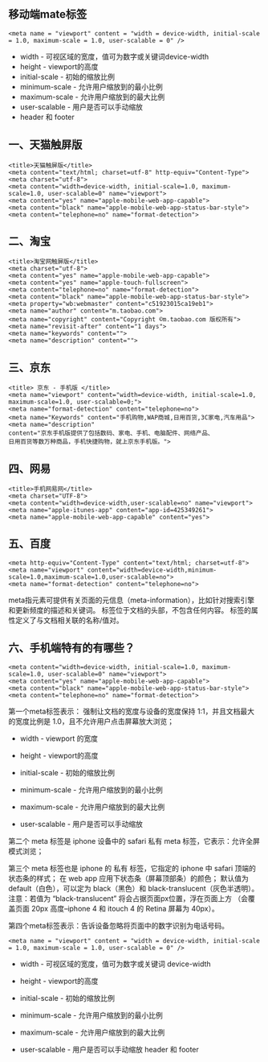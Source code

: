 ## 移动端mate标签

    <meta name = "viewport" content = "width = device-width, initial-scale = 1.0, maximum-scale = 1.0, user-scalable = 0" />
* width - 可视区域的宽度，值可为数字或关键词device-width
* height - viewport的高度
* initial-scale - 初始的缩放比例
* minimum-scale - 允许用户缩放到的最小比例
* maximum-scale - 允许用户缩放到的最大比例
* user-scalable - 用户是否可以手动缩放
* header 和 footer

## 一、天猫触屏版

    <title>天猫触屏版</title>
    <meta content="text/html; charset=utf-8" http-equiv="Content-Type"> 
    <meta charset="utf-8"> 
    <meta content="width=device-width, initial-scale=1.0, maximum-scale=1.0, user-scalable=0" name="viewport"> 
    <meta content="yes" name="apple-mobile-web-app-capable"> 
    <meta content="black" name="apple-mobile-web-app-status-bar-style"> 
    <meta content="telephone=no" name="format-detection">
## 二、淘宝
    <title>淘宝网触屏版</title>
    <meta charset="utf-8">
    <meta content="yes" name="apple-mobile-web-app-capable">
    <meta content="yes" name="apple-touch-fullscreen">
    <meta content="telephone=no" name="format-detection">
    <meta content="black" name="apple-mobile-web-app-status-bar-style">
    <meta property="wb:webmaster" content="c51923015ca19eb1">
    <meta name="author" content="m.taobao.com">
    <meta name="copyright" content="Copyright ©m.taobao.com 版权所有">
    <meta name="revisit-after" content="1 days">
    <meta name="keywords" content="">
    <meta name="description" content="">
## 三、京东
    <title> 京东 - 手机版 </title>
    <meta name="viewport" content="width=device-width, initial-scale=1.0, maximum-scale=1.0, user-scalable=0;">
    <meta name="format-detection" content="telephone=no">
    <meta name="Keywords" content="手机购物,WAP商城,日用百货,3C家电,汽车用品">
    <meta name="description" 
    content="京东手机版提供了包括数码、家电、手机、电脑配件、网络产品、
    日用百货等数万种商品，手机快捷购物，就上京东手机版。">
## 四、网易
    <title>手机网易网</title>
    <meta charset="UTF-8">
    <meta content="width=device-width,user-scalable=no" name="viewport">
    <meta name="apple-itunes-app" content="app-id=425349261">
    <meta name="apple-mobile-web-app-capable" content="yes">
## 五、百度
    <meta http-equiv="Content-Type" content="text/html; charset=utf-8">
    <meta name="viewport" content="width=device-width,minimum-scale=1.0,maximum-scale=1.0,user-scalable=no">
    <meta name="format-detection" content="telephone=no">
meta指元素可提供有关页面的元信息（meta-information），比如针对搜索引擎和更新频度的描述和关键词。 标签位于文档的头部，不包含任何内容。 标签的属性定义了与文档相关联的名称/值对。

## 六、手机端特有的有哪些？
    <meta content="width=device-width, initial-scale=1.0, maximum-scale=1.0, user-scalable=0" name="viewport"> 
    <meta content="yes" name="apple-mobile-web-app-capable"> 
    <meta content="black" name="apple-mobile-web-app-status-bar-style"> 
    <meta content="telephone=no" name="format-detection">
第一个meta标签表示：
强制让文档的宽度与设备的宽度保持 1:1，并且文档最大的宽度比例是 1.0，且不允许用户点击屏幕放大浏览；

* width - viewport 的宽度

* height - viewport的高度

* initial-scale - 初始的缩放比例

* minimum-scale - 允许用户缩放到的最小比例

* maximum-scale - 允许用户缩放到的最大比例

* user-scalable - 用户是否可以手动缩放

第二个 meta 标签是 iphone 设备中的 safari 私有 meta 标签，它表示：允许全屏模式浏览；

第三个 meta 标签也是 iphone 的 私有 标签，它指定的 iphone 中 safari 顶端的状态条的样式； 在 web app 应用下状态条（屏幕顶部条）的颜色； 默认值为default（白色），可以定为 black（黑色）和 black-translucent（灰色半透明）。 注意：若值为 “black-translucent” 将会占据页面px位置，浮在页面上方 （会覆盖页面 20px 高度–iphone 4 和 itouch 4 的 Retina 屏幕为 40px）。

第四个meta标签表示：告诉设备忽略将页面中的数字识别为电话号码。

    <meta name = "viewport" content = "width = device-width, initial-scale = 1.0, maximum-scale = 1.0, user-scalable = 0" />
* width - 可视区域的宽度，值可为数字或关键词 device-width

* height - viewport的高度

* initial-scale - 初始的缩放比例

* minimum-scale - 允许用户缩放到的最小比例

* maximum-scale - 允许用户缩放到的最大比例

* user-scalable - 用户是否可以手动缩放 header 和 footer
